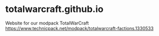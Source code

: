 # totalwarcraft.github.io

Website for our modpack TotalWarCraft
https://www.technicpack.net/modpack/totalwarcraft-factions.1330533
